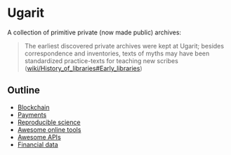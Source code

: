 # Ugarit
A collection of primitive private (now made public) archives:
 
> The earliest discovered private archives were kept at Ugarit; besides correspondence and inventories, texts of myths may have been standardized practice-texts for teaching new scribes ([wiki/History_of_libraries#Early_libraries](https://en.wikipedia.org/wiki/History_of_libraries#Early_libraries))


## Outline

- [Blockchain](blockchain.md)
- [Payments](payments.md)
- [Reproducible science](reproducible_science.md)
- [Awesome online tools](online.md)
- [Awesome APIs](apis.md)
- [Financial data](financial_data.md)
